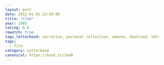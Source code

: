 ```yaml
---
layout: post 
date: 2012-01-01 23:59:00
title: "Clue"
year: 1985
rating: 0.8
rewatch: true
tags_letterboxd: narrative, personal collection, amazon, download, hdtv, nyc, Leah
tags:
  - film
category: Letterboxd
canonical: https://boxd.it/1eeN
---
```

